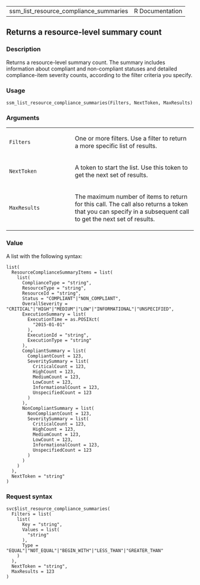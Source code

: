<table style="width: 100%;">
<tbody>
<tr class="odd">
<td>ssm_list_resource_compliance_summaries</td>
<td style="text-align: right;">R Documentation</td>
</tr>
</tbody>
</table>

## Returns a resource-level summary count

### Description

Returns a resource-level summary count. The summary includes information
about compliant and non-compliant statuses and detailed compliance-item
severity counts, according to the filter criteria you specify.

### Usage

    ssm_list_resource_compliance_summaries(Filters, NextToken, MaxResults)

### Arguments

<table>
<colgroup>
<col style="width: 35%" />
<col style="width: 65%" />
</colgroup>
<tbody>
<tr class="odd">
<td><code
id="ssm_list_resource_compliance_summaries_:_Filters">Filters</code></td>
<td><p>One or more filters. Use a filter to return a more specific list
of results.</p></td>
</tr>
<tr class="even">
<td><code
id="ssm_list_resource_compliance_summaries_:_NextToken">NextToken</code></td>
<td><p>A token to start the list. Use this token to get the next set of
results.</p></td>
</tr>
<tr class="odd">
<td><code
id="ssm_list_resource_compliance_summaries_:_MaxResults">MaxResults</code></td>
<td><p>The maximum number of items to return for this call. The call
also returns a token that you can specify in a subsequent call to get
the next set of results.</p></td>
</tr>
</tbody>
</table>

### Value

A list with the following syntax:

    list(
      ResourceComplianceSummaryItems = list(
        list(
          ComplianceType = "string",
          ResourceType = "string",
          ResourceId = "string",
          Status = "COMPLIANT"|"NON_COMPLIANT",
          OverallSeverity = "CRITICAL"|"HIGH"|"MEDIUM"|"LOW"|"INFORMATIONAL"|"UNSPECIFIED",
          ExecutionSummary = list(
            ExecutionTime = as.POSIXct(
              "2015-01-01"
            ),
            ExecutionId = "string",
            ExecutionType = "string"
          ),
          CompliantSummary = list(
            CompliantCount = 123,
            SeveritySummary = list(
              CriticalCount = 123,
              HighCount = 123,
              MediumCount = 123,
              LowCount = 123,
              InformationalCount = 123,
              UnspecifiedCount = 123
            )
          ),
          NonCompliantSummary = list(
            NonCompliantCount = 123,
            SeveritySummary = list(
              CriticalCount = 123,
              HighCount = 123,
              MediumCount = 123,
              LowCount = 123,
              InformationalCount = 123,
              UnspecifiedCount = 123
            )
          )
        )
      ),
      NextToken = "string"
    )

### Request syntax

    svc$list_resource_compliance_summaries(
      Filters = list(
        list(
          Key = "string",
          Values = list(
            "string"
          ),
          Type = "EQUAL"|"NOT_EQUAL"|"BEGIN_WITH"|"LESS_THAN"|"GREATER_THAN"
        )
      ),
      NextToken = "string",
      MaxResults = 123
    )
